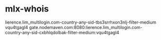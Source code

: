 # mlx-whois

lierence.lim_multilogin.com-country-any-sid-tbs3srrhxon3nlj-filter-medium
vqu4tgagl4
gate.nodemaven.com:8080:lierence.lim_multilogin.com-country-any-sid-cxbhlqdolbak-filter-medium:vqu4tgagl4
